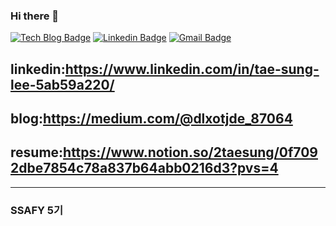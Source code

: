 ### Hi there 👋

[![Tech Blog Badge](http://img.shields.io/badge/-Tech%20blog-purple?style=flat-square&logo=medium&logoColor=white&link=https://medium.com/@dlxotjde_87064)](https://medium.com/@dlxotjde_87064) 
[![Linkedin Badge](https://img.shields.io/badge/-LinkedIn-blue?style=flat-square&logo=Linkedin&logoColor=white&link=http://www.linkedin.com/in/tae-sung-lee-5ab59a220/)](http://www.linkedin.com/in/tae-sung-lee-5ab59a220/) 
[![Gmail Badge](https://img.shields.io/badge/Gmail-d14836?style=flat-square&logo=resume&logoColor=white&link=mailto:dongmi.public@gmail.com)](mailto:dongmi.public@gmail.com)


## linkedin:https://www.linkedin.com/in/tae-sung-lee-5ab59a220/
## blog:https://medium.com/@dlxotjde_87064
## resume:https://www.notion.so/2taesung/0f7092dbe7854c78a837b64abb0216d3?pvs=4

---------------------------------------------------------------------------------------------------------------------------------------

### SSAFY 5기
